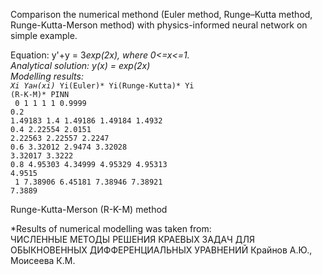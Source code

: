 Comparison the numerical methond (Euler method, Runge–Kutta method, 
Runge-Kutta-Merson method) with physics-informed neural network on simple example.<div>
Equation: y'+y = 3*exp(2x), where 0<=x<=1.<div>
Analytical solution: y(x) = exp(2x) <div>
Modelling results: <div>
<code>Xi   Yан(xi)*     Yi(Euler)*    Yi(Runge-Kutta)*    Yi (R-K-M)*     PINN</code><div>
<code> 0     1           1               1                 1              0.9999</code><div>
<code>0.2    1.49183     1.4             1.49186           1.49184        1.4932</code><div>
<code>0.4    2.22554     2.0151          2.22563           2.22557        2.2247</code><div>
<code>0.6    3.32012     2.9474          3.32028           3.32017        3.3222</code><div>
<code>0.8    4.95303     4.34999         4.95329           4.95313        4.9515</code><div>
<code> 1     7.38906     6.45181         7.38946           7.38921        7.3889</code><div>

Runge-Kutta-Merson (R-K-M) method<div>
*Results of numerical modelling was taken from:<div>
ЧИСЛЕННЫЕ МЕТОДЫ РЕШЕНИЯ КРАЕВЫХ ЗАДАЧ ДЛЯ ОБЫКНОВЕННЫХ
ДИФФЕРЕНЦИАЛЬНЫХ УРАВНЕНИЙ Крайнов А.Ю., Моисеева К.М.
